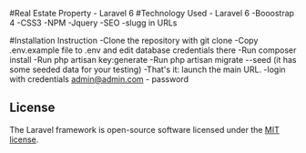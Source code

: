 
#Real Estate Property - Laravel 6 
    #Technology Used 
      - Laravel 6
      -Booostrap 4 
      -CSS3
      -NPM
      -Jquery
      -SEO  -slugg in URLs
      
#Installation Instruction
-Clone the repository with git clone
-Copy .env.example file to .env and edit database credentials there
-Run composer install
-Run php artisan key:generate
-Run php artisan migrate --seed (it has some seeded data for your testing)
-That's it: launch the main URL.
-login with credentials admin@admin.com - password
## License

The Laravel framework is open-source software licensed under the [MIT license](https://opensource.org/licenses/MIT).
